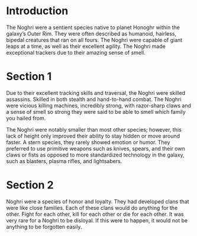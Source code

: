 # Introduction

The Noghri were a sentient species native to planet Honoghr within the galaxy’s Outer Rim.
They were often described as humanoid, hairless, bipedal creatures that ran on all fours.
The Noghri were capable of giant leaps at a time, as well as their excellent agility.
The Noghri made exceptional trackers due to their amazing sense of smell.

# Section 1

Due to their excellent tracking skills and traversal, the Noghri were skilled assassins.
Skilled in both stealth and hand-to-hand combat.
The Noghri were vicious killing machines, incredibly strong, with razor-sharp claws and a sense of smell so strong they were said to be able to smell which family you hailed from.

The Noghri were notably smaller than most other species; however, this lack of height only improved their ability to stay hidden or move around faster.
A stern species, they rarely showed emotion or humor.
They preferred to use primitive weapons such as knives, spears, and their own claws or fists as opposed to more standardized technology in the galaxy, such as blasters, plasma rifles, and lightsabers.

# Section 2

Noghri were a species of honor and loyalty.
They had developed clans that were like close families.
Each of these clans would do anything for the other.
Fight for each other, kill for each other or die for each other.
It was very rare for a Noghri to be disloyal.
If this were to happen, it would not be anything to be forgotten easily.
